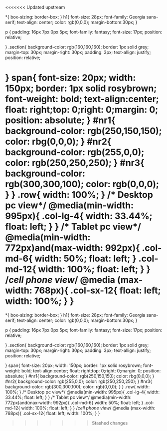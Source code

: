 <<<<<<< Updated upstream

*{
	box-sizing: border-box;
}
h1{ 
	font-size: 28px;
	font-family: Georgia sans-serif;
	text-align: center;
	color: rgb(0,0,0);
    margin-bottom:30px;
 }

 p {
 	padding: 16px  7px 0px 5px;
 	font-family: fantasy;
 	font-size:  17px;
 	position: relative;

 }
.section{
	background-color: rgb(160,160,160);
	border: 1px solid grey;
	margin-top: 30px;
	margin-right: 30px;
	padding: 3px;
	text-allign: justify;
	position: relative;

}
span{
	font-size: 20px;
	width: 150px;
	border: 1px solid rosybrown;
	font-weight: bold;
	text-align:center;
	float: right;top: 0;right: 0;margin: 0;
	position: absolute;
}
#nr1{
	background-color: rgb(250,150,150);
	color: rbg(0,0,0);
}
#nr2{
	background-color: rgb(255,0,0);
	color: rgb(250,250,250);
}
#nr3{
	background-color: rgb(300,300,100);
	color: rgb(0,0,0);
}
}
.row{
	width: 100%;
}
/* Desktop pc view*/
@media(min-width: 995px){
	.col-lg-4{
		width: 33.44%;
		float: left;
	}
}
/* Tablet pc view*/
@media(min-width: 772px)and(max-width: 992px){
	.col-md-6{
		width: 50%;
		float: left;
	}
	.col-md-12{
		width: 100%;
		float: left;
	}
}
/*cell phone view*/
@media (max-width: 768px){
	.col-sx-12{
		float: left;
		width: 100%;
	}
}
=======
*{
	box-sizing: border-box;
}
h1{ 
	font-size: 28px;
	font-family: Georgia sans-serif;
	text-align: center;
	color: rgb(0,0,0);
    margin-bottom:30px;
 }

 p {
 	padding: 16px  7px 0px 5px;
 	font-family: fantasy;
 	font-size:  17px;
 	position: relative;

 }
.section{
	background-color: rgb(160,160,160);
	border: 1px solid grey;
	margin-top: 30px;
	margin-right: 30px;
	padding: 3px;
	text-allign: justify;
	position: relative;

}
span{
	font-size: 20px;
	width: 150px;
	border: 1px solid rosybrown;
	font-weight: bold;
	text-align:center;
	float: right;top: 0;right: 0;margin: 0;
	position: absolute;
}
#nr1{
	background-color: rgb(250,150,150);
	color: rbg(0,0,0);
}
#nr2{
	background-color: rgb(255,0,0);
	color: rgb(250,250,250);
}
#nr3{
	background-color: rgb(300,300,100);
	color: rgb(0,0,0);
}
}
.row{
	width: 100%;
}
/* Desktop pc view*/
@media(min-width: 995px){
	.col-lg-4{
		width: 33.44%;
		float: left;
	}
}
/* Tablet pc view*/
@media(min-width: 772px)and(max-width: 992px){
	.col-md-6{
		width: 50%;
		float: left;
	}
	.col-md-12{
		width: 100%;
		float: left;
	}
}
/*cell phone view*/
@media (max-width: 768px){
	.col-sx-12{
		float: left;
		width: 100%;
	}
}
>>>>>>> Stashed changes
